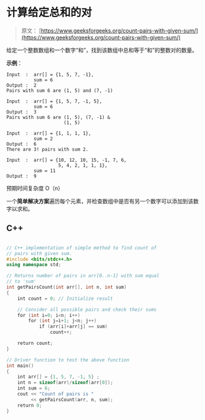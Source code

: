 # 计算给定总和的对

> 原文： [https://www.geeksforgeeks.org/count-pairs-with-given-sum/](https://www.geeksforgeeks.org/count-pairs-with-given-sum/)

给定一个整数数组和一个数字“和”，找到该数组中总和等于“和”的整数对的数量。

**示例**：

```
Input  :  arr[] = {1, 5, 7, -1}, 
          sum = 6
Output :  2
Pairs with sum 6 are (1, 5) and (7, -1)

Input  :  arr[] = {1, 5, 7, -1, 5}, 
          sum = 6
Output :  3
Pairs with sum 6 are (1, 5), (7, -1) &
                     (1, 5)         

Input  :  arr[] = {1, 1, 1, 1}, 
          sum = 2
Output :  6
There are 3! pairs with sum 2.

Input  :  arr[] = {10, 12, 10, 15, -1, 7, 6, 
                   5, 4, 2, 1, 1, 1}, 
          sum = 11
Output :  9

```

预期时间复杂度 O（n）



一个**简单解决方案**遍历每个元素，并检查数组中是否有另一个数字可以添加到该数字以求和。

## C++ 

```cpp

// C++ implementation of simple method to find count of 
// pairs with given sum. 
#include <bits/stdc++.h> 
using namespace std; 

// Returns number of pairs in arr[0..n-1] with sum equal 
// to 'sum' 
int getPairsCount(int arr[], int n, int sum) 
{ 
    int count = 0; // Initialize result 

    // Consider all possible pairs and check their sums 
    for (int i=0; i<n; i++) 
        for (int j=i+1; j<n; j++) 
            if (arr[i]+arr[j] == sum) 
                count++; 

    return count; 
} 

// Driver function to test the above function 
int main() 
{ 
    int arr[] = {1, 5, 7, -1, 5} ; 
    int n = sizeof(arr)/sizeof(arr[0]); 
    int sum = 6; 
    cout << "Count of pairs is " 
         << getPairsCount(arr, n, sum); 
    return 0; 
} 

```